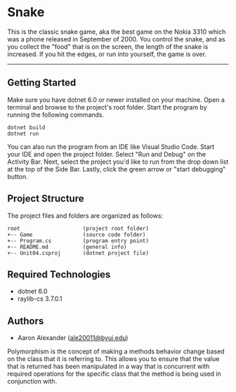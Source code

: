 # Snake
This is the classic snake game, aka the best game on the Nokia 3310 which was a phone released in September of 2000. 
You control the snake, and as you collect the "food" that is on the screen, the length of the snake is increased. 
If you hit the edges, or run into yourself, the game is over.

---
## Getting Started
Make sure you have dotnet 6.0 or newer installed on your machine. Open 
a terminal and browse to the project's root folder. Start the program 
by running the following commands.
```
dotnet build
dotnet run 
```
You can also run the program from an IDE like Visual Studio Code. 
Start your IDE and open the project folder. Select "Run and Debug" on 
the Activity Bar. Next, select the project you'd like to run from the 
drop down list at the top of the Side Bar. Lastly, click the green 
arrow or "start debugging" button.

## Project Structure
The project files and folders are organized as follows:
```
root                    (project root folder)
+-- Game                (source code folder)
+-- Program.cs          (program entry point)    
+-- README.md           (general info)
+-- Unit04.csproj       (dotnet project file)
```

## Required Technologies
* dotnet 6.0
* raylib-cs 3.7.0.1

## Authors
* Aaron Alexander (ale20011@byui.edu)


Polymorphism is the concept of making a methods behavior change based on the class that it is referring to. This allows you to ensure that the value that is returned has been manipulated in a way that is concurrent with required operations for the specific class that the method is being used in conjunction with.
